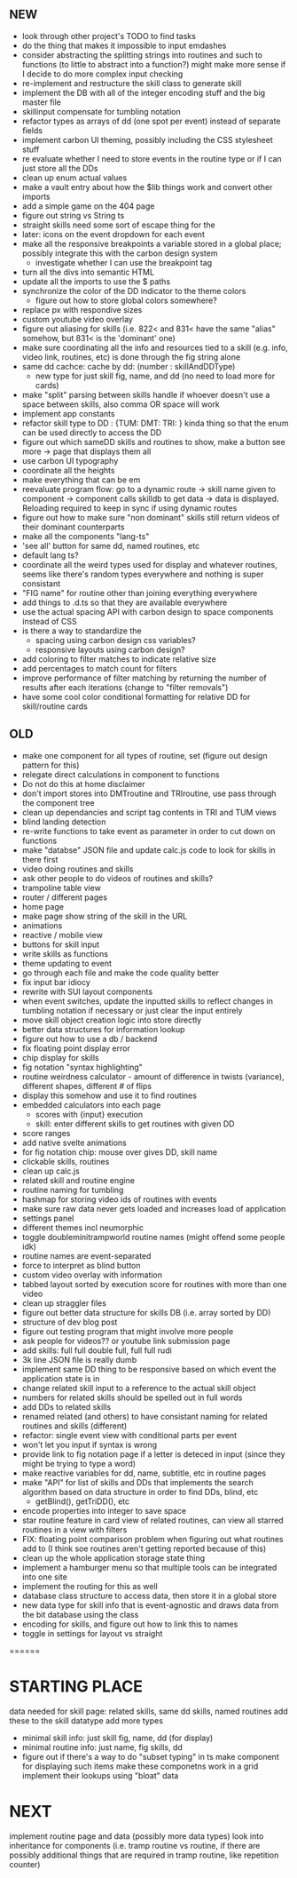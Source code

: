 ## NEW

- look through other project's TODO to find tasks
- do the thing that makes it impossible to input emdashes
- consider abstracting the splitting strings into routines and such to functions (to little to abstract into a function?) might make more sense if I decide to do more complex input checking
- re-implement and restructure the skill class to generate skill
- implement the DB with all of the integer encoding stuff and the big master file
- skillinput compensate for tumbling notation
- refactor types as arrays of dd (one spot per event) instead of separate fields
- implement carbon UI theming, possibly including the CSS stylesheet stuff
- re evaluate whether I need to store events in the routine type or if I can just store all the DDs
- clean up enum actual values
- make a vault entry about how the $lib things work and convert other imports
- add a simple game on the 404 page
- figure out string vs String ts
- straight skills need some sort of escape thing for the
- later: icons on the event dropdown for each event
- make all the responsive breakpoints a variable stored in a global place; possibly integrate this with the carbon design system
  - investigate whether I can use the breakpoint tag
- turn all the divs into semantic HTML
- update all the imports to use the $ paths
- synchronize the color of the DD indicator to the theme colors
  - figure out how to store global colors somewhere?
- replace px with respondive sizes
- custom youtube video overlay
- figure out aliasing for skills (i.e. 822< and 831< have the same "alias" somehow, but 831< is the 'dominant' one)
- make sure coordinating all the info and resources tied to a skill (e.g. info, video link, routines, etc) is done through the fig string alone
- same dd cachce: cache by dd: (number : skillAndDDType)
  - new type for just skill fig, name, and dd (no need to load more for cards)
- make "split" parsing between skills handle if whoever doesn't use a space between skills, also comma OR space will work
- implement app constants
- refactor skill type to DD : {TUM: DMT: TRI: } kinda thing so that the enum can be used directly to access the DD
- figure out which sameDD skills and routines to show, make a button see more -> page that displays them all
- use carbon UI typography
- coordinate all the heights
- make everything that can be em
- reevaluate program flow: go to a dynamic route -> skill name given to component -> component calls skilldb to get data -> data is displayed. Reloading required to keep in sync if using dynamic routes
- figure out how to make sure "non dominant" skills still return videos of their dominant counterparts
- make all the components "lang-ts"
- 'see all' button for same dd, named routines, etc
- default lang ts?
- coordinate all the weird types used for display and whatever routines, seems like there's random types everywhere and nothing is super consistant
- "FIG name" for routine other than joining everything everywhere
- add things to .d.ts so that they are available everywhere
- use the actual spacing API with carbon design to space components instead of CSS
- is there a way to standardize the
  - spacing using carbon design css variables?
  - responsive layouts using carbon design?
- add coloring to filter matches to indicate relative size
- add percentages to match count for filters
- improve performance of filter matching by returning the number of results after each iterations (change to "filter removals")
- have some cool color conditional formatting for relative DD for skill/routine cards

## OLD

- make one component for all types of routine, set (figure out design pattern for this)
- relegate direct calculations in component to functions
- Do not do this at home disclaimer
- don't import stores into DMTroutine and TRIroutine, use pass through the component tree
- clean up dependancies and script tag contents in TRI and TUM views
- blind landing detection
- re-write functions to take event as parameter in order to cut down on functions
- make "databse" JSON file and update calc.js code to look for skills in there first
- video doing routines and skills
- ask other people to do videos of routines and skills?
- trampoline table view
- router / different pages
- home page
- make page show string of the skill in the URL
- animations
- reactive / mobile view
- buttons for skill input
- write skills as functions
- theme updating to event
- go through each file and make the code quality better
- fix input bar idiocy
- rewrite with SUI layout components
- when event switches, update the inputted skills to reflect changes in tumbling notation if necessary or just clear the input entirely
- move skill object creation logic into store directly
- better data structures for information lookup
- figure out how to use a db / backend
- fix floating point display error
- chip display for skills
- fig notation "syntax highlighting"
- routine weirdness calculator - amount of difference in twists (variance), different shapes, different # of flips
- display this somehow and use it to find routines
- embedded calculators into each page
  - scores with {input} execution
  - skill: enter different skills to get routines with given DD
- score ranges
- add native svelte animations
- for fig notation chip: mouse over gives DD, skill name
- clickable skills, routines
- clean up calc.js
- related skill and routine engine
- routine naming for tumbling
- hashmap for storing video ids of routines with events
- make sure raw data never gets loaded and increases load of application
- settings panel
- different themes incl neumorphic
- toggle doubleminitrampworld routine names (might offend some people idk)
- routine names are event-separated
- force to interpret as blind button
- custom video overlay with information
- tabbed layout sorted by execution score for routines with more than one video
- clean up straggler files
- figure out better data structure for skills DB (i.e. array sorted by DD)
- structure of dev blog post
- figure out testing program that might involve more people
- ask people for videos?? or youtube link submission page
- add skills: full full double full, full full rudi
- 3k line JSON file is really dumb
- implement same DD thing to be responsive based on which event the application state is in
- change related skill input to a reference to the actual skill object
- numbers for related skills should be spelled out in full words
- add DDs to related skills
- renamed related (and others) to have consistant naming for related routines and skills (different)
- refactor: single event view with conditional parts per event
- won't let you input if syntax is wrong
- provide link to fig notation page if a letter is deteced in input (since they might be trying to type a word)
- make reactive variables for dd, name, subtitle, etc in routine pages
- make "API" for list of skills and DDs that implements the search algorithm based on data structure in order to find DDs, blind, etc
  - getBlind(), getTriDD(), etc
- encode properties into integer to save space
- star routine feature in card view of related routines, can view all starred routines in a view with filters
- FIX: floating point comparison problem when figuring out what routines add to (I think soe routines aren't getting reported because of this)
- clean up the whole application storage state thing
- implement a hamburger menu so that multiple tools can be integrated into one site
- implement the routing for this as well
- database class structure to access data, then store it in a global store
- new data type for skill info that is event-agnostic and draws data from the bit database using the class
- encoding for skills, and figure out how to link this to names
- toggle in settings for layout vs straight

======

# STARTING PLACE

data needed for skill page: related skills, same dd skills, named routines
add these to the skill datatype
add more types

- minimal skill info: just skill fig, name, dd (for display)
- minimal routine info: just name, fig skills, dd
- figure out if there's a way to do "subset typing" in ts
  make component for displaying such items
  make these componetns work in a grid
  implement their lookups using "bloat" data

# NEXT

implement routine page and data (possibly more data types)
look into inheritance for components (i.e. tramp routine vs routine, if there are possibly additional things that are required in tramp routine, like repetition counter)
